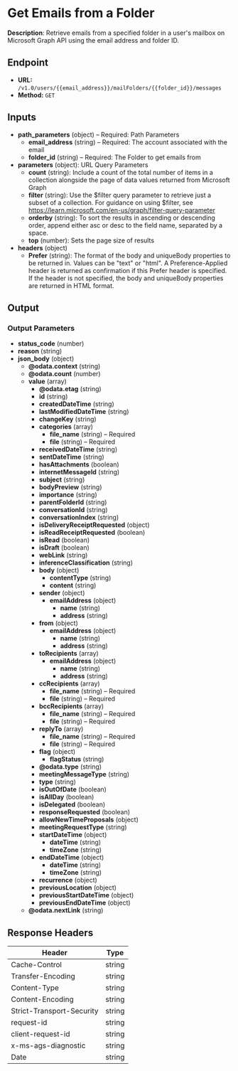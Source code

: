 # Get Emails from a Folder

**Description**: Retrieve emails from a specified folder in a user's mailbox on Microsoft Graph API using the email address and folder ID.

## Endpoint

- **URL:** `/v1.0/users/{{email_address}}/mailFolders/{{folder_id}}/messages`
- **Method:** `GET`
## Inputs

- **path_parameters** (object) – Required: Path Parameters
  - **email_address** (string) – Required: The account associated with the email
  - **folder_id** (string) – Required: The Folder to get emails from
- **parameters** (object): URL Query Parameters
  - **count** (string): Include a count of the total number of items in a collection alongside the page of data values returned from Microsoft Graph
  - **filter** (string): Use the $filter query parameter to retrieve just a subset of a collection. For guidance on using $filter, see https://learn.microsoft.com/en-us/graph/filter-query-parameter
  - **orderby** (string): To sort the results in ascending or descending order, append either asc or desc to the field name, separated by a space.
  - **top** (number): Sets the page size of results
- **headers** (object)
  - **Prefer** (string): The format of the body and uniqueBody properties to be returned in. Values can be "text" or "html". A Preference-Applied header is returned as confirmation if this Prefer header is specified. If the header is not specified, the body and uniqueBody properties are returned in HTML format.
## Output

### Output Parameters

- **status_code** (number)
- **reason** (string)
- **json_body** (object)
  - **@odata.context** (string)
  - **@odata.count** (number)
  - **value** (array)
    - **@odata.etag** (string)
    - **id** (string)
    - **createdDateTime** (string)
    - **lastModifiedDateTime** (string)
    - **changeKey** (string)
    - **categories** (array)
      - **file_name** (string) – Required
      - **file** (string) – Required
    - **receivedDateTime** (string)
    - **sentDateTime** (string)
    - **hasAttachments** (boolean)
    - **internetMessageId** (string)
    - **subject** (string)
    - **bodyPreview** (string)
    - **importance** (string)
    - **parentFolderId** (string)
    - **conversationId** (string)
    - **conversationIndex** (string)
    - **isDeliveryReceiptRequested** (object)
    - **isReadReceiptRequested** (boolean)
    - **isRead** (boolean)
    - **isDraft** (boolean)
    - **webLink** (string)
    - **inferenceClassification** (string)
    - **body** (object)
      - **contentType** (string)
      - **content** (string)
    - **sender** (object)
      - **emailAddress** (object)
        - **name** (string)
        - **address** (string)
    - **from** (object)
      - **emailAddress** (object)
        - **name** (string)
        - **address** (string)
    - **toRecipients** (array)
      - **emailAddress** (object)
        - **name** (string)
        - **address** (string)
    - **ccRecipients** (array)
      - **file_name** (string) – Required
      - **file** (string) – Required
    - **bccRecipients** (array)
      - **file_name** (string) – Required
      - **file** (string) – Required
    - **replyTo** (array)
      - **file_name** (string) – Required
      - **file** (string) – Required
    - **flag** (object)
      - **flagStatus** (string)
    - **@odata.type** (string)
    - **meetingMessageType** (string)
    - **type** (string)
    - **isOutOfDate** (boolean)
    - **isAllDay** (boolean)
    - **isDelegated** (boolean)
    - **responseRequested** (boolean)
    - **allowNewTimeProposals** (object)
    - **meetingRequestType** (string)
    - **startDateTime** (object)
      - **dateTime** (string)
      - **timeZone** (string)
    - **endDateTime** (object)
      - **dateTime** (string)
      - **timeZone** (string)
    - **recurrence** (object)
    - **previousLocation** (object)
    - **previousStartDateTime** (object)
    - **previousEndDateTime** (object)
  - **@odata.nextLink** (string)
## Response Headers

| Header | Type |
|--------|------|
| Cache-Control | string |
| Transfer-Encoding | string |
| Content-Type | string |
| Content-Encoding | string |
| Strict-Transport-Security | string |
| request-id | string |
| client-request-id | string |
| x-ms-ags-diagnostic | string |
| Date | string |
